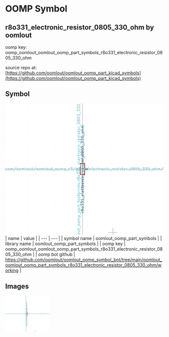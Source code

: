 # OOMP Symbol  
## r8o331_electronic_resistor_0805_330_ohm  by oomlout  
  
oomp key: oomp_oomlout_oomlout_oomp_part_symbols_r8o331_electronic_resistor_0805_330_ohm  
  
source repo at: [https://github.com/oomlout/oomlout_oomp_part_kicad_symbols](https://github.com/oomlout/oomlout_oomp_part_kicad_symbols)  
## Symbol  
  
[![working.png](working_600.png)](working.png)  
| name | value | 
| --- | --- | 
| symbol name | oomlout_oomp_part_symbols | 
| library name | oomlout_oomp_part_symbols | 
| oomp key | oomp_oomlout_oomlout_oomp_part_symbols_r8o331_electronic_resistor_0805_330_ohm | 
| oomp bot github | https://github.com/oomlout/oomlout_oomp_symbol_bot/tree/main/oomlout_oomlout_oomp_part_symbols_r8o331_electronic_resistor_0805_330_ohm/working | 
## Images  
  
[![working.png](working_140.png)](working.png)  

